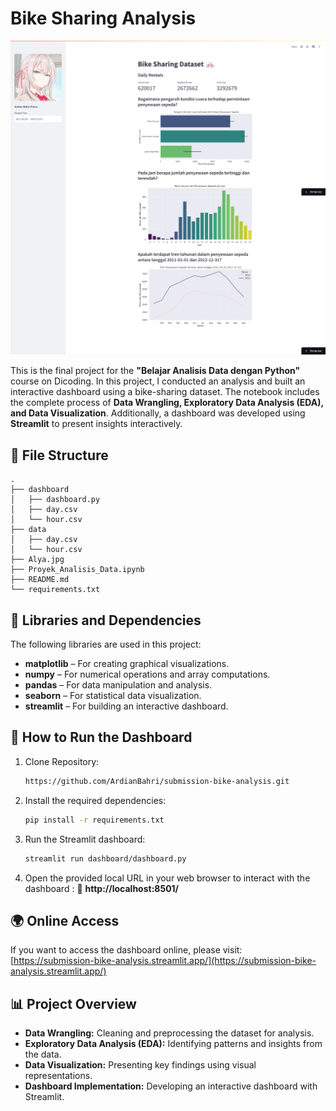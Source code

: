 # Bike Sharing Analysis

![image alt](https://github.com/ArdianBahri/submission-bike-analysis/blob/6c4f4595eaef2ddb2c2be0322c677fb596c05d25/screenshot.jpg)

This is the final project for the **"Belajar Analisis Data dengan Python"** course on Dicoding. In this project, I conducted an analysis and built an interactive dashboard using a bike-sharing dataset. The notebook includes the complete process of **Data Wrangling, Exploratory Data Analysis (EDA), and Data Visualization**. Additionally, a dashboard was developed using **Streamlit** to present insights interactively.

## 📁 File Structure
```
.
├── dashboard
│   ├── dashboard.py
│   ├── day.csv
│   └── hour.csv
├── data
│   ├── day.csv
│   └── hour.csv
├── Alya.jpg
├── Proyek_Analisis_Data.ipynb
├── README.md
└── requirements.txt
```

## 📌 Libraries and Dependencies
The following libraries are used in this project:

- **matplotlib** – For creating graphical visualizations.
- **numpy** – For numerical operations and array computations.
- **pandas** – For data manipulation and analysis.
- **seaborn** – For statistical data visualization.
- **streamlit** – For building an interactive dashboard.

## 🚀 How to Run the Dashboard
1. Clone Repository:
   ```bash
   https://github.com/ArdianBahri/submission-bike-analysis.git
   ```
2. Install the required dependencies:
   ```bash
   pip install -r requirements.txt
   ```
3. Run the Streamlit dashboard:
   ```bash
   streamlit run dashboard/dashboard.py
   ```
4. Open the provided local URL in your web browser to interact with the dashboard : 📍 **http://localhost:8501/**

## 🌍 Online Access
If you want to access the dashboard online, please visit:
[https://submission-bike-analysis.streamlit.app/](https://submission-bike-analysis.streamlit.app/)

## 📊 Project Overview
- **Data Wrangling:** Cleaning and preprocessing the dataset for analysis.
- **Exploratory Data Analysis (EDA):** Identifying patterns and insights from the data.
- **Data Visualization:** Presenting key findings using visual representations.
- **Dashboard Implementation:** Developing an interactive dashboard with Streamlit.

